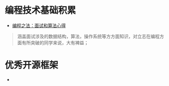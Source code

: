<!--
 * @Author: your name
 * @Date: 2020-11-03 14:47:52
 * @LastEditTime: 2020-11-03 15:26:34
 * @LastEditors: Please set LastEditors
 * @Description: In User Settings Edit
 * @FilePath: /Blogs/zh-cn/collect.md
-->
# 编程技术基础积累
* [编程之法：面试和算法心得](https://wizardforcel.gitbooks.io/the-art-of-programming-by-july/ "数据结构，操作系统， 动态规划")
> 涵盖面试涉及的数据结构，算法，操作系统等方方面知识，对立志在编程方面有所突破的同学来说，大有裨益；

# 优秀开源框架
* 